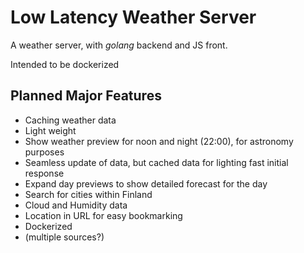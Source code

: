 # Low Latency Weather Server

A weather server, with *golang* backend and JS front.

Intended to be dockerized


## Planned Major Features

- Caching weather data 
- Light weight
- Show weather preview for noon and night (22:00), for astronomy purposes
- Seamless update of data, but cached data for lighting fast initial response
- Expand day previews to show detailed forecast for the day
- Search for cities within Finland
- Cloud and Humidity data
- Location in URL for easy bookmarking
- Dockerized
- (multiple sources?)
